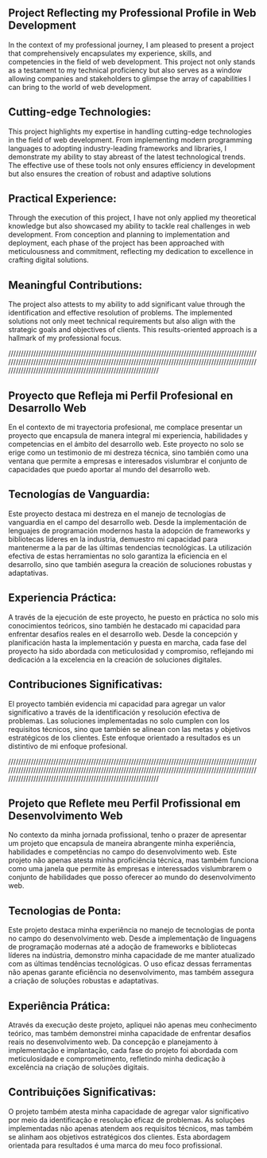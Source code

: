 ## Project Reflecting my Professional Profile in Web Development

In the context of my professional journey, I am pleased to present a project that comprehensively encapsulates my experience, skills, and competencies in the field of web development. This project not only stands as a testament to my technical proficiency but also serves as a window allowing companies and stakeholders to glimpse the array of capabilities I can bring to the world of web development.

## Cutting-edge Technologies:

This project highlights my expertise in handling cutting-edge technologies in the field of web development. From implementing modern programming languages to adopting industry-leading frameworks and libraries, I demonstrate my ability to stay abreast of the latest technological trends. The effective use of these tools not only ensures efficiency in development but also ensures the creation of robust and adaptive solutions

## Practical Experience:

Through the execution of this project, I have not only applied my theoretical knowledge but also showcased my ability to tackle real challenges in web development. From conception and planning to implementation and deployment, each phase of the project has been approached with meticulousness and commitment, reflecting my dedication to excellence in crafting digital solutions.

## Meaningful Contributions:

The project also attests to my ability to add significant value through the identification and effective resolution of problems. The implemented solutions not only meet technical requirements but also align with the strategic goals and objectives of clients. This results-oriented approach is a hallmark of my professional focus.

//////////////////////////////////////////////////////////////////////////////////////////////////////////////////////////////////////////////////////////////////////////////////////////////////////////////////////////////////////////////////////////////////

## Proyecto que Refleja mi Perfil Profesional en Desarrollo Web

En el contexto de mi trayectoria profesional, me complace presentar un proyecto que encapsula de manera integral mi experiencia, habilidades y competencias en el ámbito del desarrollo web. Este proyecto no solo se erige como un testimonio de mi destreza técnica, sino también como una ventana que permite a empresas e interesados vislumbrar el conjunto de capacidades que puedo aportar al mundo del desarrollo web.

## Tecnologías de Vanguardia:

Este proyecto destaca mi destreza en el manejo de tecnologías de vanguardia en el campo del desarrollo web. Desde la implementación de lenguajes de programación modernos hasta la adopción de frameworks y bibliotecas líderes en la industria, demuestro mi capacidad para mantenerme a la par de las últimas tendencias tecnológicas. La utilización efectiva de estas herramientas no solo garantiza la eficiencia en el desarrollo, sino que también asegura la creación de soluciones robustas y adaptativas.

## Experiencia Práctica:

A través de la ejecución de este proyecto, he puesto en práctica no solo mis conocimientos teóricos, sino también he destacado mi capacidad para enfrentar desafíos reales en el desarrollo web. Desde la concepción y planificación hasta la implementación y puesta en marcha, cada fase del proyecto ha sido abordada con meticulosidad y compromiso, reflejando mi dedicación a la excelencia en la creación de soluciones digitales.

## Contribuciones Significativas:

El proyecto también evidencia mi capacidad para agregar un valor significativo a través de la identificación y resolución efectiva de problemas. Las soluciones implementadas no solo cumplen con los requisitos técnicos, sino que también se alinean con las metas y objetivos estratégicos de los clientes. Este enfoque orientado a resultados es un distintivo de mi enfoque profesional.

//////////////////////////////////////////////////////////////////////////////////////////////////////////////////////////////////////////////////////////////////////////////////////////////////////////////////////////////////////////////////////////////////

## Projeto que Reflete meu Perfil Profissional em Desenvolvimento Web

No contexto da minha jornada profissional, tenho o prazer de apresentar um projeto que encapsula de maneira abrangente minha experiência, habilidades e competências no campo do desenvolvimento web. Este projeto não apenas atesta minha proficiência técnica, mas também funciona como uma janela que permite às empresas e interessados vislumbrarem o conjunto de habilidades que posso oferecer ao mundo do desenvolvimento web.

## Tecnologias de Ponta:

Este projeto destaca minha experiência no manejo de tecnologias de ponta no campo do desenvolvimento web. Desde a implementação de linguagens de programação modernas até a adoção de frameworks e bibliotecas líderes na indústria, demonstro minha capacidade de me manter atualizado com as últimas tendências tecnológicas. O uso eficaz dessas ferramentas não apenas garante eficiência no desenvolvimento, mas também assegura a criação de soluções robustas e adaptativas.

## Experiência Prática:

Através da execução deste projeto, apliquei não apenas meu conhecimento teórico, mas também demonstrei minha capacidade de enfrentar desafios reais no desenvolvimento web. Da concepção e planejamento à implementação e implantação, cada fase do projeto foi abordada com meticulosidade e comprometimento, refletindo minha dedicação à excelência na criação de soluções digitais.

## Contribuições Significativas:

O projeto também atesta minha capacidade de agregar valor significativo por meio da identificação e resolução eficaz de problemas. As soluções implementadas não apenas atendem aos requisitos técnicos, mas também se alinham aos objetivos estratégicos dos clientes. Esta abordagem orientada para resultados é uma marca do meu foco profissional.
